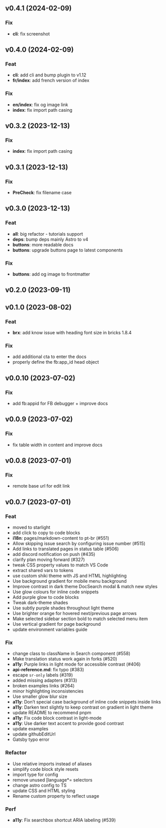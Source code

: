 ## v0.4.1 (2024-02-09)

### Fix

- **cli**: fix screenshot

## v0.4.0 (2024-02-09)

### Feat

- **cli**: add cli and bump plugin to v1.12
- **fr/index**: add french version of index

### Fix

- **en/index**: fix og image link
- **index**: fix import path casing

## v0.3.2 (2023-12-13)

### Fix

- **index**: fix import path casing

## v0.3.1 (2023-12-13)

### Fix

- **PreCheck**: fix filename case

## v0.3.0 (2023-12-13)

### Feat

- **all**: big refactor - tutorials support
- **deps**: bump deps mainly Astro to v4
- **buttons**: more readable docs
- **buttons**: upgrade buttons page to latest components

### Fix

- **buttons**: add og image to frontmatter

## v0.2.0 (2023-09-11)

## v0.1.0 (2023-08-02)

### Feat

- **brx**: add know issue with heading font size in bricks 1.8.4

### Fix

- add additional cta to enter the docs
- properly define the fb:app_id head object

## v0.0.10 (2023-07-02)

### Fix

- add fb:appid for FB debugger + improve docs

## v0.0.9 (2023-07-02)

### Fix

- fix table width in content and improve docs

## v0.0.8 (2023-07-01)

### Fix

- remote base url for edit link

## v0.0.7 (2023-07-01)

### Feat

- moved to starlight
- add click to copy to code blocks
- **i18n**: pages/markdown-content to pt-br (#551)
- Allow skipping issue search by configuring issue number (#515)
- Add links to translated pages in status table (#506)
- add discord notification on push (#435)
- clarify plan moving forward (#327)
- tweak CSS property values to match VS Code
- extract shared vars to tokens
- use custom shiki theme with JS and HTML highlighting
- Use background gradient for mobile menu background
- Improve contrast in dark theme DocSearch modal & match new styles
- Use glow colours for inline code snippets
- Add purple glow to code blocks
- Tweak dark-theme shades
- Use subtly purple shades throughout light theme
- Use brighter orange for hovered next/previous page arrows
- Make selected sidebar section bold to match selected menu item
- Use vertical gradient for page background
- update environment variables guide

### Fix

- change class to className in Search component (#558)
- Make translation status work again in forks (#520)
- **a11y**: Purple links in light mode for accessible contrast (#406)
- **api-reference.md**: fix typo (#383)
- escape `sr-only` labels (#319)
- added missing adapters (#313)
- broken examples links (#264)
- minor highlighting inconsistencies
- Use smaller glow blur size
- **a11y**: Don’t special case background of inline code snippets inside links
- **a11y**: Darken text slightly to keep contrast on gradient in light theme
- update README to recommend pnpm
- **a11y**: Fix code block contrast in light-mode
- **a11y**: Use darker text accent to provide good contrast
- update examples
- update githubEditUrl
- Gatsby typo error

### Refactor

- Use relative imports instead of aliases
- simplify code block style resets
- import type for config
- remove unused [language*= selectors
- change astro config to TS
- update CSS and HTML styling
- Rename custom property to reflect usage

### Perf

- **a11y**: Fix searchbox shortcut ARIA labeling (#539)
